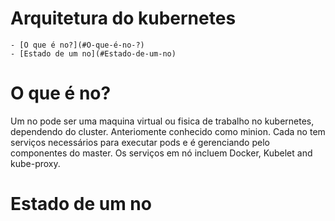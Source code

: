 # Arquitetura do kubernetes
<!-- TOC depthFrom:1 depthTo:6 withLinks:1 updateOnSave:0 orderedList:0 -->
    - [O que é no?](#O-que-é-no-?)
    - [Estado de um no](#Estado-de-um-no)
<!-- /TOC -->

# O que é no?

Um no pode ser uma maquina virtual ou fisica de trabalho no kubernetes, 
dependendo do cluster. Anteriomente conhecido como minion. 
Cada no tem serviços necessários para executar pods e é 
gerenciando pelo componentes do master. Os serviços em nó 
incluem Docker, Kubelet and kube-proxy.

# Estado de um no
